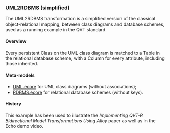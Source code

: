 ### UML2RDBMS (simplified)
The UML2RDBMS transformation is a simplified version of the classical object-relational mapping, between class diagrams and database schemes, used as a running example in the QVT standard.

#### Overview
Every persistent Class on the UML class diagram is matched to a Table in the relational database scheme, with a Column for every attribute, including those inherited. 

#### Meta-models
* [UML.ecore](UML.ecore) for UML class diagrams (without associations);
* [RDBMS.ecore](RDBMS.ecore) for relational database schemes (without keys).

#### History
This example has been used to illustrate the *Implementing QVT-R Bidirectional Model Transformations Using Alloy* paper as well as in the Echo demo video.
